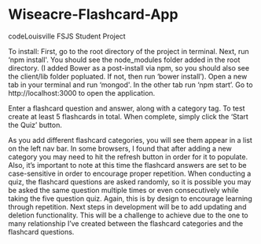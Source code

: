 # Wiseacre-Flashcard-App
codeLouisville FSJS Student Project

To install:
First, go to the root directory of the project in terminal. Next, run ‘npm install'. You should see the node_modules folder added in the root directory. (I added Bower as a post-install via npm, so you should also see the client/lib folder popluated. If not, then run ‘bower install’).
Open a new tab in your terminal and run ‘mongod'. In the other tab run ‘npm start’. Go to http://localhost:3000 to open the application.

Enter a flashcard question and answer, along with a category tag. To test create at least 5 flashcards in total. When complete, simply click the ‘Start the Quiz’ button. 

As you add different flashcard categories, you will see them appear in a list on the left nav bar. In some browsers, I found that after adding a new category you may need to hit the refresh button in order for it to populate. Also, it’s important to note at this time the flashcard answers are set to be case-sensitive in order to encourage proper repetition. When conducting a quiz, the flashcard questions are asked randomly, so it is possible you may be asked the same question multiple times or even consecutively while taking the five question quiz. Again, this is by design to encourage learning through repetition. Next steps in development will be to add updating and deletion functionality. This will be a challenge to achieve due to the one to many relationship I’ve created between the flashcard categories and the flashcard questions. 


